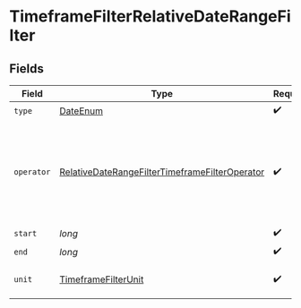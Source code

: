 # TimeframeFilterRelativeDateRangeFilter


## Fields

| Field                                                                                                                       | Type                                                                                                                        | Required                                                                                                                    | Description                                                                                                                 |
| --------------------------------------------------------------------------------------------------------------------------- | --------------------------------------------------------------------------------------------------------------------------- | --------------------------------------------------------------------------------------------------------------------------- | --------------------------------------------------------------------------------------------------------------------------- |
| `type`                                                                                                                      | [DateEnum](../../models/components/DateEnum.md)                                                                             | :heavy_check_mark:                                                                                                          | N/A                                                                                                                         |
| `operator`                                                                                                                  | [RelativeDateRangeFilterTimeframeFilterOperator](../../models/components/RelativeDateRangeFilterTimeframeFilterOperator.md) | :heavy_check_mark:                                                                                                          | Operators for relative date range filters.<br/><br/>e.g. "between 10 and 20 days ago"                                       |
| `start`                                                                                                                     | *long*                                                                                                                      | :heavy_check_mark:                                                                                                          | N/A                                                                                                                         |
| `end`                                                                                                                       | *long*                                                                                                                      | :heavy_check_mark:                                                                                                          | N/A                                                                                                                         |
| `unit`                                                                                                                      | [TimeframeFilterUnit](../../models/components/TimeframeFilterUnit.md)                                                       | :heavy_check_mark:                                                                                                          | Units for relative date filters.                                                                                            |